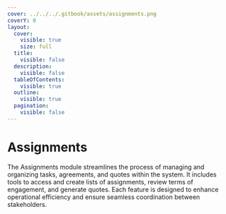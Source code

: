 ```yaml
---
cover: ../../../.gitbook/assets/assignments.png
coverY: 0
layout:
  cover:
    visible: true
    size: full
  title:
    visible: false
  description:
    visible: false
  tableOfContents:
    visible: true
  outline:
    visible: true
  pagination:
    visible: false
---
```


# Assignments

The Assignments module streamlines the process of managing and organizing tasks, agreements, and quotes within the system. It includes tools to access and create lists of assignments, review terms of engagement, and generate quotes. Each feature is designed to enhance operational efficiency and ensure seamless coordination between stakeholders.
